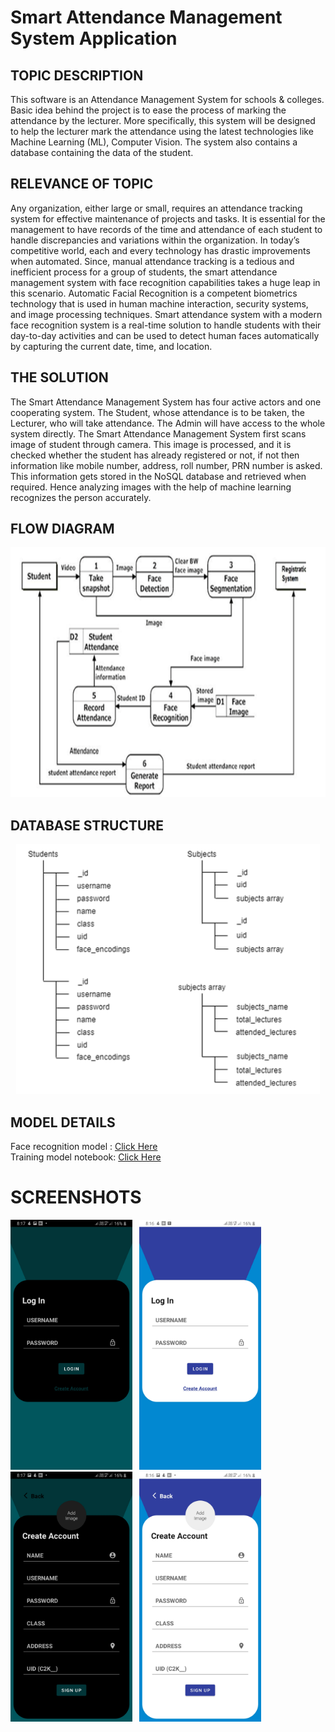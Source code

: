 # Smart Attendance Management System Application

## TOPIC DESCRIPTION
This software is an Attendance Management System for schools & colleges. Basic idea behind the project is to ease the process of marking the attendance by the lecturer. 
More specifically, this system will be designed to help the lecturer mark the attendance using the latest technologies like Machine Learning (ML), Computer Vision. The system      also contains a database containing the data of the student.

## RELEVANCE OF TOPIC
Any organization, either large or small, requires an attendance tracking system for effective maintenance of projects and tasks. It is essential for the management to have records of the time and attendance of each student to handle discrepancies and variations within the organization. In today’s competitive world, each and every technology has drastic improvements when automated. Since, manual attendance tracking is a tedious and inefficient process for a group of students, the smart attendance management system with face recognition capabilities takes a huge leap in this scenario.
Automatic Facial Recognition is a competent biometrics technology that is used in human machine interaction, security systems, and image processing techniques. Smart attendance system with a modern face recognition system is a real-time solution to handle students with their day-to-day activities and can be used to detect human faces automatically by capturing the current date, time, and location.

## THE SOLUTION
The Smart Attendance Management System has four active actors and one cooperating system. The Student, whose attendance is to be taken, the Lecturer, who will take attendance. The Admin will have access to the whole system directly.
The Smart Attendance Management System first scans image of student through camera. This image is processed, and it is checked whether the student has already registered or not, if not then information like mobile number, address, roll number, PRN number is asked. This information gets stored in the NoSQL database and retrieved when required. Hence analyzing images with the help of machine learning recognizes the person accurately.

## FLOW DIAGRAM

<p align="center">
<img src="https://github.com/Aniruddha004/Smart_Attendance_Management_App/blob/master/images/Flow Diagram.png" height="400">
</p>

## DATABASE STRUCTURE
<p align="center">
<img src="https://github.com/Aniruddha004/Smart_Attendance_Management_App/blob/master/images/Database Structure.png" height="400">
</p>

## MODEL DETAILS
Face recognition model : [Click Here](https://drive.google.com/file/d/1EJnMNjI4fCBkewhpUShoGx9uZNw9uIQ7/view?usp=sharing) <br/>
Training model notebook: [Click Here](https://www.kaggle.com/omkaramilkanthwar/face-model)

# SCREENSHOTS
<img src="https://github.com/Aniruddha004/Smart_Attendance_Management_App/blob/master/images/login_dark.jpg" height="400">       &nbsp;
<img src="https://github.com/Aniruddha004/Smart_Attendance_Management_App/blob/master/images/login_light.jpg" height="400">      &nbsp; 
<img src="https://github.com/Aniruddha004/Smart_Attendance_Management_App/blob/master/images/signup_dark.jpg" height="400">      &nbsp; 
<img src="https://github.com/Aniruddha004/Smart_Attendance_Management_App/blob/master/images/signup_light.jpg" height="400">     &nbsp;
